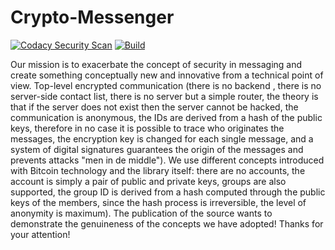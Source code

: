 # Crypto-Messenger
[![Codacy Security Scan](https://github.com/matteobaccan/Crypto-Messenger/actions/workflows/codacy.yml/badge.svg)](https://github.com/matteobaccan/Crypto-Messenger/actions/workflows/codacy.yml)
[![Build](https://github.com/matteobaccan/Crypto-Messenger/actions/workflows/build.yml/badge.svg)](https://github.com/matteobaccan/Crypto-Messenger/actions/workflows/build.yml)

Our mission is to exacerbate the concept of security in messaging and create something conceptually new and innovative from a technical point of view. Top-level encrypted communication (there is no backend , there is no server-side contact list, there is no server but a simple router, the theory is that if the server does not exist then the server cannot be hacked, the communication is anonymous, the IDs are derived from a hash of the public keys, therefore in no case it is possible to trace who originates the messages, the encryption key is changed for each single message, and a system of digital signatures guarantees the origin of the messages and prevents attacks "men in de middle"). We use different concepts introduced with Bitcoin technology and the library itself: there are no accounts, the account is simply a pair of public and private keys, groups are also supported, the group ID is derived from a hash computed through the public keys of the members, since the hash process is irreversible, the level of anonymity is maximum). The publication of the source wants to demonstrate the genuineness of the concepts we have adopted! Thanks for your attention!
